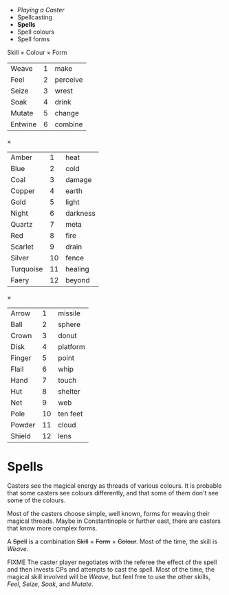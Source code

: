 
<!-- .margin.compass -->
* _Playing a Caster_
* Spellcasting
* **Spells**
* Spell colours
* Spell forms


<!-- <div.tables> -->

<!-- .formula -->
Skill × Colour × Form

<!-- .skills -->
|         |   |          |
|---------|---|----------|
| Weave   | 1 | make     |
| Feel    | 2 | perceive |
| Seize   | 3 | wrest    |
| Soak    | 4 | drink    |
| Mutate  | 5 | change   |
| Entwine | 6 | combine  |

<!-- .mul -->
×

<!-- .colours -->
|           |    |          |
|-----------|----|----------|
| Amber     |  1 | heat     |
| Blue      |  2 | cold     |
| Coal      |  3 | damage   |
| Copper    |  4 | earth    |
| Gold      |  5 | light    |
| Night     |  6 | darkness |
| Quartz    |  7 | meta     |
| Red       |  8 | fire     |
| Scarlet   |  9 | drain    |
| Silver    | 10 | fence    |
| Turquoise | 11 | healing  |
| Faery     | 12 | beyond   |

<!-- .mul -->
×

<!-- .forms -->
|        |    |          |
|--------|----|----------|
| Arrow  |  1 | missile  |
| Ball   |  2 | sphere   |
| Crown  |  3 | donut    |
| Disk   |  4 | platform |
| Finger |  5 | point    |
| Flail  |  6 | whip     |
| Hand   |  7 | touch    |
| Hut    |  8 | shelter  |
| Net    |  9 | web      |
| Pole   | 10 | ten feet |
| Powder | 11 | cloud    |
| Shield | 12 | lens     |

<!-- </div.tables> -->

# Spells

Casters see the magical energy as threads of various colours. It is probable that some casters see colours differently, and that some of them don't see some of the colours.

Most of the casters choose simple, well known, forms for weaving their magical threads. Maybe in Constantinople or further east, there are casters that know more complex forms.

A ~~Spell~~ is a combination ~~Skill~~ × ~~Form~~ × ~~Colour~~. Most of the time, the skill is _Weave_.

FIXME The caster player negotiates with the referee the effect of the spell and then invests CPs and attempts to cast the spell. Most of the time, the magical skill involved will be _Weave_, but feel free to use the other skills, _Feel_, _Seize_, _Soak_, and _Mutate_.



<script>

onDocumentReady(function() {
  elts('section[data-aa-title="spells"] .tables table').forEach(function(te) {
    elt(te, 'thead').remove();
  });
});

</script>

